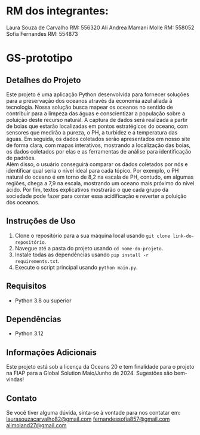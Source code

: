 # RM dos integrantes:
Laura Souza de Carvalho RM: 556320
Ali Andrea Mamani Molle RM: 558052
Sofia Fernandes RM: 554873


# GS-prototipo

## Detalhes do Projeto

Este projeto é uma aplicação Python desenvolvida para fornecer soluções para a preservação dos oceanos através da economia azul aliada à tecnologia. 
Nossa solução busca mapear os oceanos no sentido de contribuir para a limpeza das águas e conscientizar a população sobre a poluição deste recurso natural. 
A captura de dados será realizada a partir de boias que estarão localizadas em pontos estratégicos do oceano, com sensores que medirão a pureza, o PH, a turbidez e a temperatura das águas. 
Em seguida, os dados coletados serão apresentados em nosso site de forma clara, com mapas interativos, mostrando a localização das boias, os dados coletados por elas e as ferramentas de análise para identificação de padrões.  
Além disso, o usuário conseguirá comparar os dados coletados por nós e identificar qual seria o nível ideal para cada tópico. Por exemplo, o PH natural do oceano é em torno de 8,2 na escala de PH, contudo, em algumas regiões, chega a 7,9 na escala, mostrando um oceano mais próximo do nível ácido. Por fim, textos explicativos mostrarão o que cada grupo da sociedade pode fazer para conter essa acidificação e reverter a poluição dos oceanos. 


## Instruções de Uso

1. Clone o repositório para a sua máquina local usando `git clone link-do-repositório`.
2. Navegue até a pasta do projeto usando `cd nome-do-projeto`.
3. Instale todas as dependências usando `pip install -r requirements.txt`.
4. Execute o script principal usando `python main.py`.

## Requisitos

- Python 3.8 ou superior

## Dependências

- Python 3.12

## Informações Adicionais

Este projeto está sob a licença da Oceans 20 e tem finalidade para o projeto na FIAP para a Global Solution Maio/Junho de 2024. Sugestões são bem-vindas! 

## Contato

Se você tiver alguma dúvida, sinta-se à vontade para nos contatar em:
laurasouzacarvalho82@gmail.com 
fernandessofia857@gmail.com
alimoland27@gmail.com
